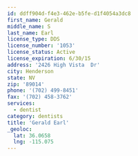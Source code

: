```yaml
---
id: ddff904d-f4e3-462e-b5fe-d1f4054a3dc8
first_name: Gerald
middle_name: S
last_name: Earl
license_type: DDS
license_number: '1053'
license_status: Active
license_expiration: 6/30/15
address: '2426 High Vista  Dr'
city: Henderson
state: NV
zip: '89014'
phone: '(702) 499-8451'
fax: '(702) 458-3762'
services:
  - dentist
category: dentists
title: 'Gerald Earl'
_geoloc:
  lat: 36.0658
  lng: -115.075
---
```

